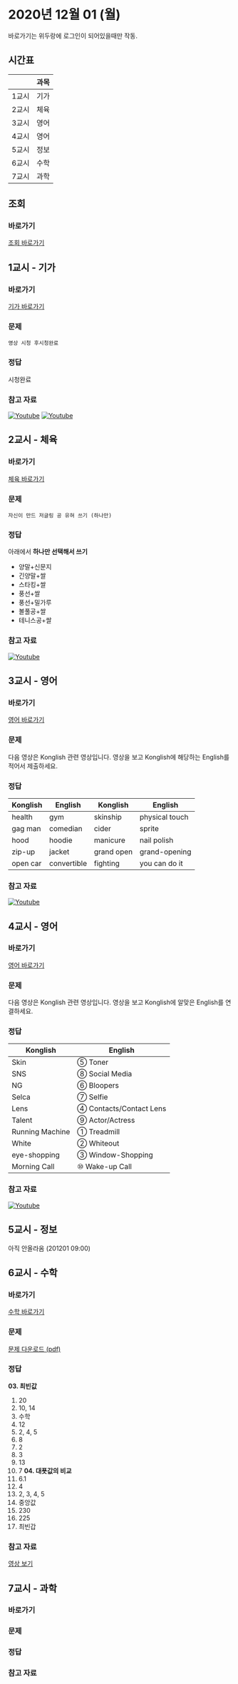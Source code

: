 # 2020년 12월 01 (월)

바로가기는 위두랑에 로그인이 되어있을때만 작동.

## 시간표
|    |과목|
|----|---|
|1교시|기가|
|2교시|체육|
|3교시|영어|
|4교시|영어|
|5교시|정보|
|6교시|수학|
|7교시|과학|

## 조회
### 바로가기
[조회 바로가기](https://rang.edunet.net/class/G000364114/classNotifyView.do?pageNo=1&notifySequence=302337)

## 1교시 - 기가
### 바로가기
[기가 바로가기](https://rang.edunet.net/class/G000367106/hmwkppList.do?hmwkSeq=717984)
### 문제
```
영상 시청 후시청완료
```
### 정답
시청완료
### 참고 자료
[![Youtube](http://img.youtube.com/vi/51IZKIuZ40Q/0.jpg)](https://www.youtube.com/embed/51IZKIuZ40Q "Youtube")
[![Youtube](http://img.youtube.com/vi/U425VwpO48Y/0.jpg)](https://www.youtube.com/embed/U425VwpO48Y "Youtube")


## 2교시 - 체육
### 바로가기
[체육 바로가기](https://rang.edunet.net/class/G000363883/hmwkppList.do?hmwkSeq=719932)
### 문제
```
자신이 만드 저글링 공 유혀 쓰기 (하나만)
```
### 정답
아래에서 **하나만 선택해서 쓰기**
- 양말+신문지
- 긴양말+쌀
- 스타킹+쌀
- 풍선+쌀
- 풍선+밀가루
- 볼풀공+쌀
- 테니스공+쌀
### 참고 자료
[![Youtube](http://img.youtube.com/vi/NuIsQkyvkZc/0.jpg)](https://www.youtube.com/embed/NuIsQkyvkZc "Youtube")

## 3교시 - 영어
### 바로가기
[영어 바로가기](https://rang.edunet.net/class/G000325221/hmwkppList.do?hmwkSeq=719392)
### 문제
다음 영상은 Konglish 관련 영상입니다.
영상을 보고 Konglish에 해당하는 English를 적어서 제출하세요.
### 정답
|Konglish|English|Konglish|English|
|--------|-------|--------|-------|
|health  |gym    |skinship|physical touch|
|gag man |comedian|cider  |sprite |
|hood    |hoodie |manicure|nail polish|
|zip-up  |jacket |grand open|grand-opening|
|open car|convertible|fighting|you can do it|
### 참고 자료
[![Youtube](http://img.youtube.com/vi/8DogPwCUaQY/0.jpg)](https://www.youtube.com/embed/8DogPwCUaQY  "Youtube")

## 4교시 - 영어
### 바로가기
[영어 바로가기](https://rang.edunet.net/class/G000325221/hmwkppList.do?hmwkSeq=719395)
### 문제
다음 영상은 Konglish 관련 영상입니다.
영상을 보고 Konglish에 알맞은 English를 연결하세요.
### 정답
| Konglish | English |
|----------|---------|
|Skin      |⑤ Toner  |
|SNS       |⑧ Social Media|
|NG        |⑥ Bloopers|
|Selca     |⑦ Selfie  |
|Lens      |④ Contacts/Contact Lens|
|Talent    |⑨ Actor/Actress|
|Running Machine|① Treadmill|
|White     |② Whiteout|
|eye-shopping|③ Window-Shopping|
|Morning Call|⑩ Wake-up Call|
### 참고 자료
[![Youtube](http://img.youtube.com/vi/glI8uVFy19M/0.jpg)](https://www.youtube.com/embed/glI8uVFy19M  "Youtube")

## 5교시 - 정보
아직 안올라옴 (201201 09:00)
<!--
### 바로가기
### 문제
### 정답
### 참고 자료
```
구글 아이디:
334s-20[학번]@cberi.go.kr
```
-->

## 6교시 - 수학
### 바로가기
[수학 바로가기](https://rang.edunet.net/class/G000325357/hmwkppList.do?hmwkSeq=718294)
### 문제
[문제 다운로드 (pdf)](https://rang.edunet.net/common/fileDownload.do?type=homework&sequence=483374)
### 정답
**03. 최빈값**
1. 20
2. 10, 14
3. 수학
4. 12
5. 2, 4, 5
6. 8
7. 2
8. 3
9. 13
10. 7
**04. 대푯값의 비교**
1. 6.1
2. 4
3. 2, 3, 4, 5
4. 중앙값
5. 230
6. 225
7. 최빈갑
### 참고 자료
[영상 보기](https://play.mbus.tv/17614dc730e735b0)

## 7교시 - 과학
### 바로가기
### 문제
### 정답
### 참고 자료

